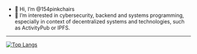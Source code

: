 - 👋 Hi, I’m @154pinkchairs
- 👀 I’m interested in cybersecurity, backend and systems programming, especially in context of decentralized systems and technologies, such as ActivityPub or IPFS.

---

[![Top Langs](https://github-readme-stats.vercel.app/api/top-langs/?username=154pinkchairs&count_private=true&exclude_repo=Sage-Green-GTK---XFCE&langs_count=8&hide=c,css,html)](https://github.com/anuraghazra/github-readme-stats)
